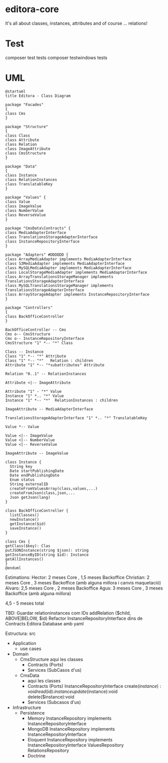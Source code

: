 # editora-core

It's all about classes, instances, attributes and of course ... relations!

# Test

composer test tests
composer testwindows tests

# UML
```
@startuml
title Editora - Class Diagram

package "Facades"
{
class Cms
}

package "Structure"
{
class Class
class Attribute
class Relation
class ImageAttribute
class CmsStructure
}

package "Data"
{
class Instance
class RelationInstances
class TranslatableKey
}

package "Values" {
class Value
class ImageValue
class NumberValue
class ReverseValue
}

package "CmsData\Contracts" {
class MediaAdapterInterface
class TranslationsStorageAdapterInterface
class InstanceRepositoryInterface
}

package "Adapters" #DDDDDD {
class ArrayMediaAdapter implements MediaAdapterInterface
class S3MediaAdapter implements MediaAdapterInterface
class MySQLMediaAdapter implements MediaAdapterInterface
class LocalStorageMediaAdapter implements MediaAdapterInterface
class ArrayTranslationsStorageManager implements TranslationsStorageAdapterInterface
class MySQLTranslationsStorageManager implements TranslationsStorageAdapterInterface
class ArrayStorageAdapter implements InstanceRepositoryInterface
}

package "Controllers"
{
class BackOfficeController
}

BackOfficeController -- Cms
Cms o-- CmsStructure
Cms o-- InstanceRepositoryInterface
CmsStructure "1" *-- "*" Class

Class -- Instance
Class "1" *-- "*" Attribute
Class "1" *-- "*"   Relation : children
Attribute "1" *-- "*subattributes" Attribute

Relation "0..1" -- RelationInstances

Attribute <|-- ImageAttribute

Attribute "1" - "*" Value
Instance "1" *.. "*" Value
Instance "1" *-- "*"  RelationInstances : children

ImageAttribute -- MediaAdapterInterface

TranslationsStorageAdapterInterface "1" *.. "*" TranslatableKey

Value *-- Value

Value <|-- ImageValue
Value <|-- NumberValue
Value <|-- ReverseValue

ImageAttribute -- ImageValue

class Instance {
  String key
  Date startPublishingDate
  Date endPublishingDate
  Enum status
  String externalID
  createFromValuesArray(class,values,...)
  createFromJson(class,json,...
  Json getJson(lang)
}

class BackOfficeController {
  listClasses()
  newInstance()
  getInstance($id)
  saveInstance()
}

class Cms {
getClass($key): Clas
putJSONInstance(string $json): string
getInstanceByID(string $id): Instance
getAllInstances()
}
@enduml
```

Estimations:
Hector: 2 meses Core , 1,5 meses Backoffice
Christian: 2 meses Core , 3 meses Backoffice (amb alguna millora i canvis maquetació)
Alvaro: 2,5 meses Core , 2 meses Backoffice
Agus: 3 meses Core , 3 meses Backoffice (amb alguna millora)

4,5 - 5 meses total

TBD:
Guardar relationinstances com IDs addRelation ($child, ABOVE|BELOW, $id)
Refactor InstanceRepositoryInterface dins de Contracts
Editora Database amb yaml

Estructura:
src
  - Application
    - use cases
  - Domain
    - CmsStructure
      aqui les classes
      - Contracts (Ports)
      - Services (SubCasos d'us)
    - CmsData
      - aqui les classes
      - Contracts (Ports)
        InstanceRepositoryInterface
          create($instance):void
          read($id):$instance
          update($instance):void
          delete($instance):void
      - Services (Subcasos d'us)
  - Infrastructure
    - Persistence
      - Memory
        InstanceRepository implements InstanceRepositoryInterface	
      - MongoDB
        InstanceRepository implements InstanceRepositoryInterface
      - Eloquent
        InstanceRepository implements InstanceRepositoryInterface
        ValuesRepository
        RelationsRepository
      - Doctrine
